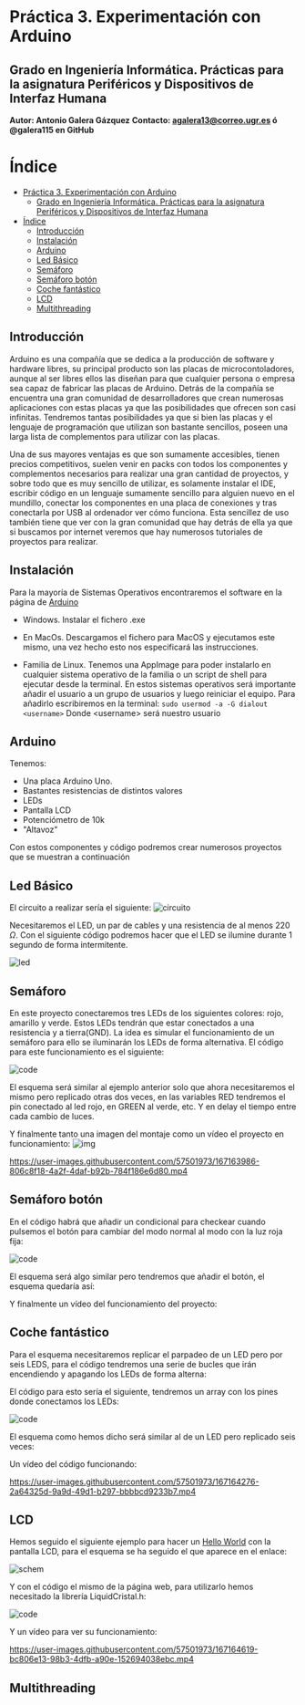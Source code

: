 # Práctica 3. Experimentación con Arduino
## Grado en Ingeniería Informática. Prácticas para la asignatura Periféricos y Dispositivos de Interfaz Humana

**Autor: Antonio Galera Gázquez**
**Contacto: agalera13@correo.ugr.es ó @galera115 en GitHub**

# Índice
- [Práctica 3. Experimentación con Arduino](#práctica-3-experimentación-con-arduino)
  - [Grado en Ingeniería Informática. Prácticas para la asignatura Periféricos y Dispositivos de Interfaz Humana](#grado-en-ingeniería-informática-prácticas-para-la-asignatura-periféricos-y-dispositivos-de-interfaz-humana)
- [Índice](#índice)
  - [Introducción](#introducción)
  - [Instalación](#instalación)
  - [Arduino](#arduino)
  - [Led Básico](#led-básico)
  - [Semáforo](#semáforo)
  - [Semáforo botón](#semáforo-botón)
  - [Coche fantástico](#coche-fantástico)
  - [LCD](#lcd)
  - [Multithreading](#multithreading)

## Introducción
Arduino es una compañía que se dedica a la producción de software y hardware libres, su principal producto son las placas de microcontoladores, aunque al ser libres ellos las diseñan para que cualquier persona o empresa sea capaz de fabricar las placas de Arduino. Detrás de la compañía se encuentra una gran comunidad de desarrolladores que crean numerosas aplicaciones con estas placas ya que las posibilidades que ofrecen son casi infinitas. Tendremos tantas posibilidades ya que si bien las placas y el lenguaje de programación que utilizan son bastante sencillos, poseen una larga lista de complementos para utilizar con las placas.

Una de sus mayores ventajas es que son sumamente accesibles, tienen precios competitivos, suelen venir en packs con todos los componentes y complementos necesarios para realizar una gran cantidad de proyectos, y sobre todo que es muy sencillo de utilizar, es solamente instalar el IDE, escribir código en un lenguaje sumamente sencillo para alguien nuevo en el mundillo, conectar los componentes en una placa de conexiones y tras conectarla por USB al ordenador ver cómo funciona. Esta sencillez de uso también tiene que ver con la gran comunidad que hay detrás de ella ya que si buscamos por internet veremos que hay numerosos tutoriales de proyectos para realizar.

## Instalación

Para la mayoría de Sistemas Operativos encontraremos el software en la página de [Arduino](https://www.arduino.cc/en/software)

+ Windows. Instalar el fichero .exe

+ En MacOs. Descargamos el fichero para MacOS y ejecutamos este mismo, una vez hecho esto nos especificará las instrucciones.

+ Familia de Linux. Tenemos una AppImage para poder instalarlo en cualquier sistema operativo de la familia o un script de shell para ejecutar desde la terminal. En estos sistemas operativos será importante añadir el usuario a un grupo de usuarios y luego reiniciar el equipo. Para añadirlo escribiremos en la terminal:
    `
    sudo usermod -a -G dialout <username>
    `
Donde \<username\> será nuestro usuario

## Arduino
Tenemos:
+ Una placa Arduino Uno.
+ Bastantes resistencias de distintos valores
+ LEDs
+ Pantalla LCD
+ Potenciómetro de 10k
+ "Altavoz"

Con estos componentes y código podremos crear numerosos proyectos que se muestran a continuación

## Led Básico
El circuito a realizar sería el siguiente:
![circuito](img/circuitLED.PNG)

Necesitaremos el LED, un par de cables y una resistencia de al menos 220 $\Omega$. Con el siguiente código podremos hacer que el LED se ilumine durante 1 segundo de forma intermitente.

![led](img/led.png)

## Semáforo
En este proyecto conectaremos tres LEDs de los siguientes colores: rojo, amarillo y verde. Estos LEDs tendrán que estar conectados a una resistencia y a tierra(GND). La idea es simular el funcionamiento de un semáforo para ello se iluminarán los LEDs de forma alternativa. El código para este funcionamiento es el siguiente:

![code](img/semaforo.png)

El esquema será similar al ejemplo anterior solo que ahora necesitaremos el mismo pero replicado otras dos veces, en las variables RED tendremos el pin conectado al led rojo, en GREEN al verde, etc. Y en delay el tiempo entre cada cambio de luces.

Y finalmente tanto una imagen del montaje como un vídeo el proyecto en funcionamiento:
![img](img/semaforo.jpg)


https://user-images.githubusercontent.com/57501973/167163986-806c8f18-4a2f-4daf-b92b-784f186e6d80.mp4



## Semáforo botón

En el código habrá que añadir un condicional para checkear cuando pulsemos el botón para cambiar del modo normal al modo con la luz roja fija:

![code](img/semaforo_boton.png)

El esquema será algo similar pero tendremos que añadir el botón, el esquema quedaría así:

Y finalmente un vídeo del funcionamiento del proyecto:

## Coche fantástico

Para el esquema necesitaremos replicar el parpadeo de un LED pero por seis LEDS, para el código tendremos una serie de bucles que irán encendiendo y apagando los LEDs de forma alterna:

El código para esto sería el siguiente, tendremos un array con los pines donde conectamos los LEDs:

![code](img/knight_rider.png)

El esquema como hemos dicho será similar al de un LED pero replicado seis veces:

Un vídeo del código funcionando:

https://user-images.githubusercontent.com/57501973/167164276-2a64325d-9a9d-49d1-b297-bbbbcd9233b7.mp4


## LCD

Hemos seguido el siguiente ejemplo para hacer un [Hello World](https://docs.arduino.cc/learn/electronics/lcd-displays) con la pantalla LCD, para el esquema se ha seguido el que aparece en el enlace:

![schem](img/LCD_Base_bb_Fritz.png)

Y con el código el mismo de la página web, para utilizarlo hemos necesitado la librería LiquidCristal.h:

![code](img/lcd.png)

Y un vídeo para ver su funcionamiento:

https://user-images.githubusercontent.com/57501973/167164619-bc806e13-98b3-4dfb-a90e-152694038ebc.mp4


## Multithreading